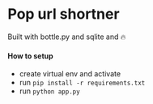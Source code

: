 # Pop url shortner

Built with bottle.py and sqlite and :fire:

#### How to setup
- create virtual env and activate
- run `pip install -r requirements.txt`
- run `python app.py`
